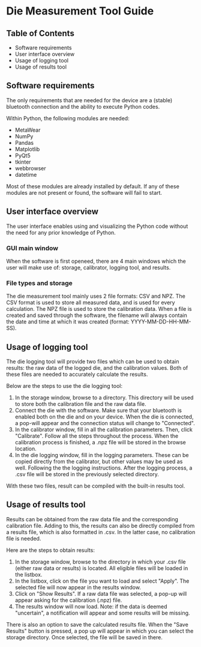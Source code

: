 
# Die Measurement Tool Guide

## Table of Contents
- Software requirements
- User interface overview
- Usage of logging tool
- Usage of results tool

## Software requirements
The only requirements that are needed for the device are a (stable) bluetooth connection and the ability to execute Python codes.

Within Python, the following modules are needed:
- MetaWear
- NumPy
- Pandas
- Matplotlib
- PyQt5
- tkinter
- webbrowser
- datetime

Most of these modules are already installed by default.
If any of these modules are not present or found, the software will fail to start.

## User interface overview
The user interface enables using and visualizing the Python code without the need for any prior knowledge of Python. 

### GUI main window
When the software is first openeed, there are 4 main windows which the user will make use of: storage, calibrator, logging tool, and results.

### File types and storage
The die measurement tool mainly uses 2 file formats: CSV and NPZ. The CSV format is used to store all measured data, and is used for every calculation. The NPZ file is used to store the calibration data. When a file is created and saved through the software, the filename will always contain the date and time at which it was created (format: YYYY-MM-DD-HH-MM-SS).

## Usage of logging tool
The die logging tool will provide two files which can be used to obtain results: the raw data of the logged die, and the calibration values. Both of these files are needed to accurately calculate the results. 

Below are the steps to use the die logging tool:
1. In the storage window, browse to a directory. This directory will be used to store both the calibration file and the raw data file.
2. Connect the die with the software. Make sure that your bluetooth is enabled both on the die and on your device. When the die is connected, a pop-will appear and the connection status will change to "Connected".
3. In the calibrator window, fill in all the calibration parameters. Then, click "Calibrate". Follow all the steps throughout the process. When the calibration process is finished, a .npz file will be stored in the browse location.
4. In the die logging window, fill in the logging parameters. These can be copied directly from the calibrator, but other values may be used as well. Following the the logging instructions. After the logging process, a .csv file will be stored in the previously selected directory.

With these two files, result can be compiled with the built-in results tool.

## Usage of results tool
Results can be obtained from the raw data file and the corresponding calibration file. Adding to this, the results can also be directly compiled from a results file, which is also formatted in .csv. In the latter case, no calibration file is needed.

Here are the steps to obtain results:
1. In the storage window, browse to the directory in which your .csv file (either raw data or results) is located. All eligible files will be loaded in the listbox.
2. In the listbox, click on the file you want to load and select "Apply". The selected file will now appear in the results window.
3. Click on "Show Results". If a raw data file was selected, a pop-up will appear asking for the calibration (.npz) file.
4. The results window will now load. Note: if the data is deemed "uncertain", a notification will appear and some results will be missing.

There is also an option to save the calculated results file. When the "Save Results" button is pressed, a pop up will appear in which you can select the storage directory. Once selected, the file will be saved in there.
